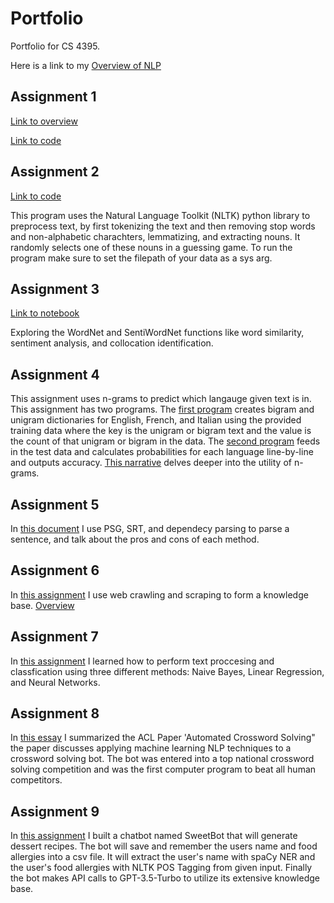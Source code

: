 # Portfolio
Portfolio for CS 4395.

Here is a link to my [Overview of NLP](https://github.com/TediDika/Portfolio/blob/2e020b2ac6798997eac8dca945fe975800562157/Overview%20of%20NLP.pdf)


## Assignment 1

[Link to overview](https://github.com/TediDika/Portfolio/blob/main/Homework1/Overview%20of%20Assignment%201.pdf)

[Link to code](https://github.com/TediDika/Portfolio/blob/main/Homework1/Homework1_txd190008.py)

## Assignment 2
[Link to code](https://github.com/TediDika/Portfolio/blob/main/Homework2/Homework2_txd190008.py)

This program uses the Natural Language Toolkit (NLTK) python library to preprocess text, by first tokenizing the text and then removing stop words and non-alphabetic charachters, lemmatizing, and extracting nouns. It randomly selects one of these nouns in a guessing game. To run the program make sure to set the filepath of your data as a sys arg.

## Assignment 3
[Link to notebook](https://github.com/TediDika/Portfolio/blob/main/Homework3.ipynb)

Exploring the WordNet and SentiWordNet functions like word similarity, sentiment analysis, and collocation identification.

## Assignment 4
This assignment uses n-grams to predict which langauge given text is in. This assignment has two programs. The [first program](https://github.com/TediDika/Portfolio/blob/main/Homework4/program1.py) creates bigram and unigram dictionaries for English, French, and Italian using the provided training data where the key is the unigram or bigram text and the value is the count of that unigram or bigram in the data. The [second program](https://github.com/TediDika/Portfolio/blob/main/Homework4/program2.py) feeds in the test data and calculates probabilities for each language line-by-line and outputs accuracy. [This narrative](https://github.com/TediDika/Portfolio/blob/main/Homework4/Assignment%204%20-%20Narrative.pdf) delves deeper into the utility of n-grams.

## Assignment 5
In [this document](https://github.com/TediDika/Portfolio/blob/main/Homework5/parsing.pdf) I use PSG, SRT, and dependecy parsing to parse a sentence, and talk about the pros and cons of each method.

## Assignment 6
In [this assignment](https://github.com/TediDika/Portfolio/blob/main/Homework6/web_crawler.py) I use web crawling and scraping to form a knowledge base. [Overview](https://github.com/TediDika/Portfolio/blob/main/Homework6/Overview%20of%20Assignment6.pdf)

## Assignment 7
In [this assignment](https://github.com/TediDika/Portfolio/blob/main/Homework7/Assignment7.ipynb) I learned how to perform text proccesing and classfication using three different methods: Naive Bayes, Linear Regression, and Neural Networks.

## Assignment 8
In [this essay](https://github.com/TediDika/NLP-Portfolio/blob/main/Homework8/ACL%20Paper%20Summary.pdf) I summarized the ACL Paper 'Automated Crossword Solving" the paper discusses applying machine learning NLP techniques to a crossword solving bot. The bot was entered into a top national crossword solving competition and was the first computer program to beat all human competitors.

## Assignment 9
In [this assignment](https://github.com/TediDika/NLP-Portfolio/blob/main/Homework9/chatbot.py) I built a chatbot named SweetBot that will generate dessert recipes. The bot will save and remember the users name and food allergies into a csv file. It will extract the user's name with spaCy NER and the user's food allergies with NLTK POS Tagging from given input. Finally the bot makes API calls to GPT-3.5-Turbo to utilize its extensive knowledge base.
